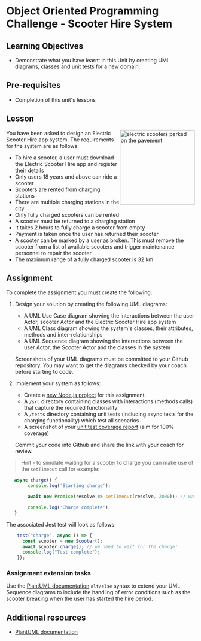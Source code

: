 # Object Oriented Programming Challenge - Scooter Hire System

## Learning Objectives
- Demonstrate what you have learnt in this Unit by creating UML diagrams, classes and unit tests for a new domain.

## Pre-requisites

- Completion of this unit's lessons

## Lesson
<img src="https://user-images.githubusercontent.com/1316724/114318905-f952e300-9b06-11eb-82f5-1b31b6a2b983.jpg" height="200" width="200" alt="electric scooters parked on the pavement" style="float: right">

You have been asked to design an Electric Scooter Hire app system. The requirements for the system are as follows:

- To hire a scooter, a user must download the Electric Scooter Hire app and register their details
- Only users 18 years and above can ride a scooter
- Scooters are rented from charging stations
- There are multiple charging stations in the city
- Only fully charged scooters can be rented
- A scooter must be returned to a charging station
- It takes 2 hours to fully charge a scooter from empty
- Payment is taken once the user has returned their scooter
- A scooter can be marked by a user as broken. This must remove the scooter from a list of available scooters and trigger maintenance personnel to repair the scooter
- The maximum range of a fully charged scooter is 32 km


## Assignment
To complete the assignment you must create the following:

1. Design your solution by creating the following UML diagrams:
   * A UML Use Case diagram showing the interactions between the user Actor, scooter Actor and the Electric Scooter Hire app system
   * A UML Class diagram showing the system's classes, their attributes, methods and inter-relationships
   * A UML Sequence diagram showing the interactions between the user Actor, the Scooter Actor and the classes in the system

   Screenshots of your UML diagrams must be committed to your Github repository. You may want to get the diagrams checked by your coach before starting to code.

1. Implement your system as follows:
   - Create a [new Node.js project](/curriculum/Bootcamp/FAQ#createNewProject) for this assignment.
   - A `/src` directory containing classes with interactions (methods calls) that capture the required functionality
   - A `/tests` directory containing unit tests (including async tests for the charging functionality) which test all scenarios
   - A screenshot of your [unit test coverage report](/curriculum/Bootcamp/FAQ#generateCoverage) (aim for 100% coverage)

   Commit your code into Github and share the link with your coach for review.

> Hint - to simulate waiting for a scooter to charge you can make use of the `setTimeout` call for example:

```js
   async charge() {
        console.log('Starting charge');

        await new Promise(resolve => setTimeout(resolve, 2000)); // wait 2 seconds

        console.log('Charge complete');   
   }
```
The associated Jest test will look as follows:
```js
    test("charge", async () => {
      const scooter = new Scooter();
      await scooter.charge(); // we need to wait for the charge!
      console.log("Test complete");
    });
```
### Assignment extension tasks

Use the [PlantUML documentation](https://plantuml.com/sequence-diagram) `alt/else` syntax to extend your UML Sequence diagrams to include the handling of error conditions such as the scooter breaking when the user has started the hire period. 

## Additional resources

* [PlantUML documentation](https://plantuml.com/sequence-diagram)
